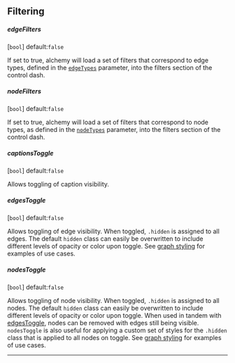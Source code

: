 

## Filtering

<p></p>

##### edgeFilters

[`bool`] default:`false`

If set to true, alchemy will load a set of filters that correspond to edge types, defined in the [`edgeTypes`](#edgetypes) parameter, into the filters section of the control dash.

##### nodeFilters 

[`bool`] default:`false`  

If set to true, alchemy will load a set of filters that correspond to node types, as defined in the [`nodeTypes`](#nodetypes) parameter, into the filters section of the control dash.

##### captionsToggle 

[`bool`] default:`false`

Allows toggling of caption visibility.

##### edgesToggle

[`bool`] default:`false` 

Allows toggling of edge visibility.  When toggled, `.hidden` is assigned to all edges.  The default `hidden` class can easily be overwritten to include different levels of opacity or color upon toggle.  See [graph styling](#Graph-Styling) for examples of use cases.

##### nodesToggle 

[`bool`] default:`false`

Allows toggling of node visibility.  When toggled, `.hidden` is assigned to all nodes.  The default `hidden` class can easily be overwritten to include different levels of opacity or color upon toggle.  When used in tandem with [edgesToggle](#edgestoggle), nodes can be removed with edges still being visible.   `nodesToggle` is also useful for applying a custom set of styles for the `.hidden` class that is applied to all nodes on toggle.  See [graph styling](#Graph-Styling) for examples of use cases.
 
_____
